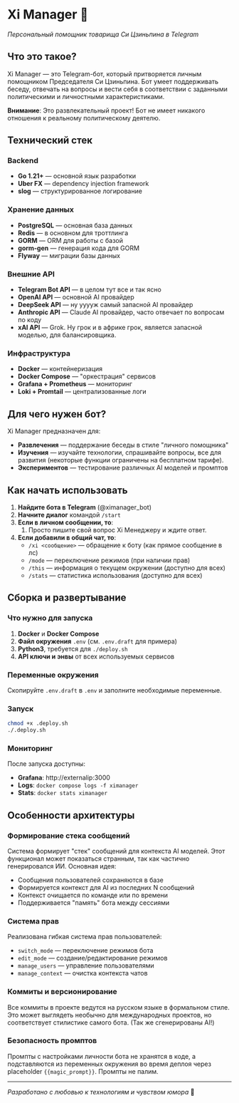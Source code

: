 # Xi Manager 🐉

*Персональный помощник товарища Си Цзиньпина в Telegram*

## Что это такое?

Xi Manager — это Telegram-бот, который притворяется личным помощником Председателя Си Цзиньпина. Бот умеет поддерживать беседу, отвечать на вопросы и вести себя в соответствии с заданными политическими и личностными характеристиками.

**Внимание**: Это развлекательный проект! Бот не имеет никакого отношения к реальному политическому деятелю.

## Технический стек

### Backend
- **Go 1.21+** — основной язык разработки
- **Uber FX** — dependency injection framework
- **slog** — структурированное логирование

### Хранение данных
- **PostgreSQL** — основная база данных
- **Redis** — в основном для троттлинга
- **GORM** — ORM для работы с базой
- **gorm-gen** — генерация кода для GORM
- **Flyway** — миграции базы данных

### Внешние API
- **Telegram Bot API** — в целом тут все и так ясно
- **OpenAI API** — основной AI провайдер
- **DeepSeek API** — ну ууууж самый запасной AI провайдер
- **Anthropic API** — Claude AI провайдер, часто отвечает по вопросам по коду
- **xAI API** — Grok. Ну грок и в африке грок, является запасной моделью, для балансировщика.

### Инфраструктура
- **Docker** — контейнеризация
- **Docker Compose** — "оркестрация" сервисов
- **Grafana + Prometheus** — мониторинг
- **Loki + Promtail** — централизованные логи

## Для чего нужен бот?

Xi Manager предназначен для:

- **Развлечения** — поддержание беседы в стиле "личного помощника"
- **Изучения** — изучайте технологии, спрашивайте вопросы, все для развития (некоторые функции ограничены на бесплатном тарифе).
- **Экспериментов** — тестирование различных AI моделей и промптов

## Как начать использовать

1. **Найдите бота в Telegram** (@ximanager_bot)
2. **Начните диалог** командой `/start`
3. **Если в личном сообщении, то**:
   1. Просто пишите свой вопрос Xi Менеджеру и ждите ответ.
4. **Если добавили в общий чат, то**: 
   - `/xi <сообщение>` — обращение к боту (как прямое сообщение в лс)
   - `/mode` — переключение режимов (при наличии прав)
   - `/this` — информация о текущем окружении (доступно для всех)
   - `/stats` — статистика использования (доступно для всех)

## Сборка и развертывание

### Что нужно для запуска

1. **Docker** и **Docker Compose**
2. **Файл окружения** `.env` (см. `.env.draft` для примера)
3. **Python3**, требуется для `./deploy.sh`
4. **API ключи и энвы** от всех используемых сервисов

### Переменные окружения

Скопируйте `.env.draft` в `.env` и заполните необходимые переменные.

### Запуск

```bash
chmod +x .deploy.sh
./.deploy.sh
```

### Мониторинг

После запуска доступны:
- **Grafana**: http://externalip:3000
- **Logs**: `docker compose logs -f ximanager`
- **Stats**: `docker stats ximanager`

## Особенности архитектуры

### Формирование стека сообщений

Система формирует "стек" сообщений для контекста AI моделей. Этот функционал может показаться странным, так как частично генерировался ИИ. Основная идея:

- Сообщения пользователей сохраняются в базе
- Формируется контекст для AI из последних N сообщений
- Контекст очищается по команде или по времени
- Поддерживается "память" бота между сессиями

### Система прав

Реализована гибкая система прав пользователей:
- `switch_mode` — переключение режимов бота
- `edit_mode` — создание/редактирование режимов
- `manage_users` — управление пользователями
- `manage_context` — очистка контекста чатов

### Коммиты и версионирование

Все коммиты в проекте ведутся на русском языке в формальном стиле. Это может выглядеть необычно для международных проектов, но соответствует стилистике самого бота. (Так же сгенерированы AI!)

### Безопасность промптов

Промпты с настройками личности бота не хранятся в коде, а подставляются из переменных окружения во время деплоя через placeholder `{{magic_prompt}}`. Промпты не палим.

---

*Разработано с любовью к технологиям и чувством юмора* 🚀 